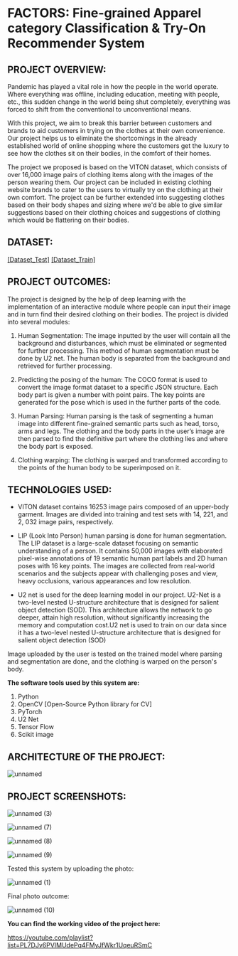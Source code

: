 # **FACTORS: Fine-grained Apparel category Classification & Try-On Recommender System**

## **PROJECT OVERVIEW:** 
Pandemic has played a vital role in how the people in the world operate. Where everything was offline, including education, meeting with people, etc., this sudden change in the world being shut completely, everything was forced to shift from the conventional to unconventional means. 

With this project, we aim to break this barrier between customers and brands to aid customers in trying on the clothes at their own convenience. Our project helps us to eliminate the shortcomings in the already established world of online shopping where the customers get the luxury to see how the clothes sit on their bodies, in the comfort of their homes.

The project we proposed is based on the VITON dataset, which consists of over 16,000 image pairs of clothing items along with the images of the person wearing them. Our project can be included in existing clothing website brands to cater to the users to virtually try on the clothing at their own comfort. The project can be further extended into suggesting clothes based on their body shapes and sizing where we'd be able to give similar suggestions based on their clothing choices and suggestions of clothing which would be flattering on their bodies.

## **DATASET:**
[[Dataset_Test]](https://drive.google.com/file/d/1tE7hcVFm8Td8kRh5iYRBSDFdvZIkbUIR/view?usp=sharing) 
[[Dataset_Train]](https://drive.google.com/file/d/1lHNujZIq6KVeGOOdwnOXVCSR5E7Kv6xv/view?usp=sharing)

## **PROJECT OUTCOMES:** 
The project is designed by the help of deep learning with the implementation of an interactive module where people can input their image and in turn find their desired clothing on their bodies. The project is divided into several modules: 

1. Human Segmentation: The image inputted by the user will contain all the background and disturbances, which must be eliminated or segmented for further processing. This method of human segmentation must be done by U2 net. The human body is separated from the background and retrieved for further processing. 

2. Predicting the posing of the human: The COCO format is used to convert the image format dataset to a specific JSON structure. Each body part is given a number with point pairs. The key points are generated for the pose which is used in the further parts of the code. 

3. Human Parsing: Human parsing is the task of segmenting a human image into different fine-grained semantic parts such as head, torso, arms and legs. The clothing and the body parts in the user’s image are then parsed to find the definitive part where the clothing lies and where the body part is exposed. 

4. Clothing warping: The clothing is warped and transformed according to the points of the human body to be superimposed on it. 

## **TECHNOLOGIES USED:** 
- VITON dataset contains 16253 image pairs composed of an upper-body garment. Images are divided into training and test sets with 14, 221, and 2, 032 image pairs, respectively.

- LIP (Look Into Person) human parsing is done for human segmentation. The LIP dataset is a large-scale dataset focusing on semantic understanding of a person. It contains 50,000 images with elaborated pixel-wise annotations of 19 semantic human part labels and 2D human poses with 16 key points. The images are collected from real-world scenarios and the subjects appear with challenging poses and view, heavy occlusions, various appearances and low resolution.

- U2 net is used for the deep learning model in our project. U2-Net is a two-level nested U-structure architecture that is designed for salient object detection (SOD). This architecture allows the network to go deeper, attain high resolution, without significantly increasing the memory and computation cost.U2 net is used to train on our data since it has a two-level nested U-structure architecture that is designed for salient object detection (SOD)

Image uploaded by the user is tested on the trained model where parsing and segmentation are done, and the clothing is warped on the person's body.

**The software tools used by this system are:**
1.	Python 
2.	OpenCV [Open-Source Python library for CV]
3.	PyTorch
4.	U2 Net 
5.	Tensor Flow
6.	Scikit image

## **ARCHITECTURE OF THE PROJECT:**

![unnamed](https://user-images.githubusercontent.com/79203522/206647528-7bcb3f98-b383-4766-8c18-b48424db5273.png)

## **PROJECT SCREENSHOTS:**

![unnamed (3)](https://user-images.githubusercontent.com/79203522/206646317-08160da2-ed04-4a87-98bd-33e02275e16f.png)

![unnamed (7)](https://user-images.githubusercontent.com/79203522/206646691-b3478c12-0722-4c14-91d9-225dc4ebe3c1.png)

![unnamed (8)](https://user-images.githubusercontent.com/79203522/206646722-b9d6faed-8d69-4b55-ad6a-5382cc974e06.png)

![unnamed (9)](https://user-images.githubusercontent.com/79203522/206646736-db6b214c-4e0c-46a2-ab95-de5a9a379c9d.png)
 
Tested this system by uploading the photo:

![unnamed (1)](https://user-images.githubusercontent.com/79203522/206646778-94215101-9b66-469a-9f1f-e3b6decd944c.png)

Final photo outcome:

![unnamed (10)](https://user-images.githubusercontent.com/79203522/206650661-0f30d924-e8f8-4b85-a26a-1059c08c22e0.png)

**You can find the working video of the project here:**

https://youtube.com/playlist?list=PL7DJv6PVIMUdePq4FMyJfWkr1UqeuRSmC
